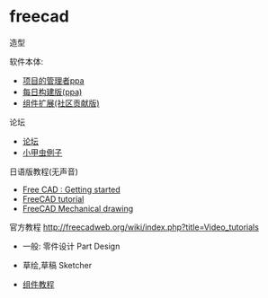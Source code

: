 # freecad

造型

软件本体:

* [项目的管理者ppa](https://launchpad.net/~freecad-maintainers)
* [每日构建版(ppa)](https://launchpad.net/~freecad-maintainers/+archive/ubuntu/freecad-daily)
* [组件扩展(社区贡献版)](https://launchpad.net/~freecad-community/+archive/ubuntu/ppa)

论坛

* [论坛](http://forum.freecadweb.org/viewforum.php?f=8)
* [小甲虫例子](https://github.com/bq/printbots/tree/master/Beetle)

日语版教程(无声音)

* [Free CAD : Getting started](https://www.youtube.com/playlist?list=PLHm_82X7K9BXbDlxazQOWmThZQxq2vJiC)
* [FreeCAD tutorial](https://www.youtube.com/playlist?list=PLHm_82X7K9BUo-XxOYDpFW3lL5qkWpNlX)
* [FreeCAD Mechanical drawing](https://www.youtube.com/playlist?list=PLHm_82X7K9BVMNNgSwvwT1TnSAxIPpzTS)

官方教程 http://freecadweb.org/wiki/index.php?title=Video_tutorials

* 一般: 零件设计 Part Design
* 草绘,草稿 Sketcher

* [组件教程](https://www.youtube.com/watch?v=swz5iZum4Y0&index=5&list=PLHm_82X7K9BVMNNgSwvwT1TnSAxIPpzTS)